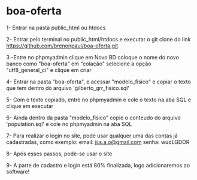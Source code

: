 # boa-oferta

1- Entrar na pasta public_html ou htdocs

2- Entrar pelo terminal no public_html/htdocs e executar o git clone do link https://github.com/brenonpaul/boa-oferta.git

3 -Entre no phpmyadmin clique em Novo BD coloque o nome do novo banco como "boa-oferta" em "colação" selecione a opção "utf8_general_ci" e clique em criar

4- Entrar na pasta "boa-oferta", e acessar "modelo_fisico" e copiar o texto que tem dentro do arquivo 'gilberto_grr_fisico.sql'

5- Com o texto copiado, entre no phpmyadmin e cole o texto na aba SQL e clique em executar

6- Ainda dentro da pasta "modelo_fisico" copie o conteudo do arquivo 'population.sql' e cole no phpmyadmin na aba SQL

7- Para realizar o login no site, pode usar qualquer uma das contas já cadastradas, como exemplo:
email: jj.s.a.o@gmail.com
senha: wudLGDOR

8- Após esses passos, pode-se usar o site

9- A parte de cadastro e login está 80% finalizada, logo adicionaremos ao software!
